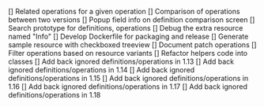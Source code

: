 
[] Related operations for a given operation
[] Comparison of operations between two versions
[] Popup field info on definition comparison screen
[] Search prototype for definitions, operations
[] Debug the extra resource named "Info"
[] Develop Dockerfile for packaging and release
[] Generate sample resource with checkboxed treeview
[] Document patch operations
[] Filter operations based on resource variants
[] Refactor helpers code into classes
[] Add back ignored definitions/operations in 1.13
[] Add back ignored definitions/operations in 1.14
[] Add back ignored definitions/operations in 1.15
[] Add back ignored definitions/operations in 1.16
[] Add back ignored definitions/operations in 1.17
[] Add back ignored definitions/operations in 1.18
